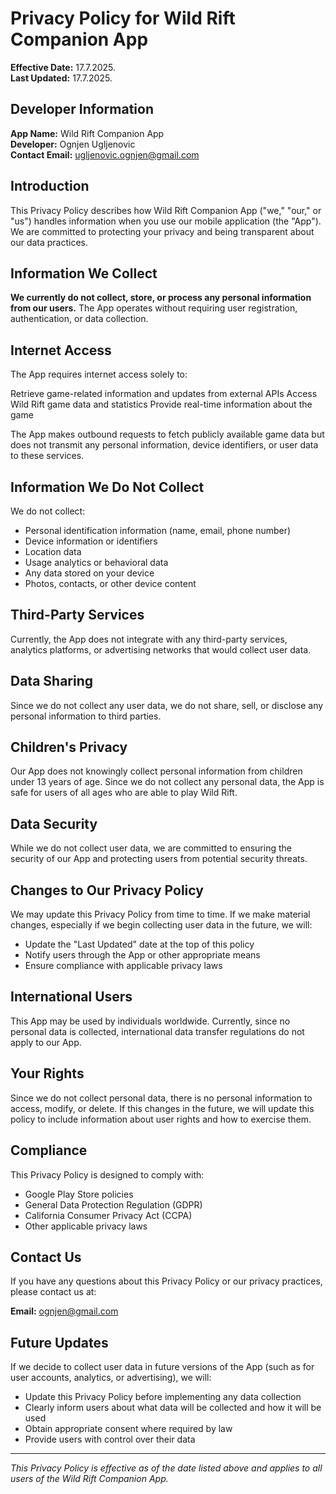 # Privacy Policy for Wild Rift Companion App

**Effective Date:** 17.7.2025.  
**Last Updated:** 17.7.2025.

## Developer Information

**App Name:** Wild Rift Companion App  
**Developer:** Ognjen Ugljenovic  
**Contact Email:** ugljenovic.ognjen@gmail.com

## Introduction

This Privacy Policy describes how Wild Rift Companion App ("we," "our," or "us") handles information when you use our mobile application (the "App"). We are committed to protecting your privacy and being transparent about our data practices.

## Information We Collect

**We currently do not collect, store, or process any personal information from our users.** The App operates without requiring user registration, authentication, or data collection.

## Internet Access
The App requires internet access solely to:

Retrieve game-related information and updates from external APIs
Access Wild Rift game data and statistics
Provide real-time information about the game

The App makes outbound requests to fetch publicly available game data but does not transmit any personal information, device identifiers, or user data to these services.

## Information We Do Not Collect

We do not collect:
- Personal identification information (name, email, phone number)
- Device information or identifiers
- Location data
- Usage analytics or behavioral data
- Any data stored on your device
- Photos, contacts, or other device content

## Third-Party Services

Currently, the App does not integrate with any third-party services, analytics platforms, or advertising networks that would collect user data.

## Data Sharing

Since we do not collect any user data, we do not share, sell, or disclose any personal information to third parties.

## Children's Privacy

Our App does not knowingly collect personal information from children under 13 years of age. Since we do not collect any personal data, the App is safe for users of all ages who are able to play Wild Rift.

## Data Security

While we do not collect user data, we are committed to ensuring the security of our App and protecting users from potential security threats.

## Changes to Our Privacy Policy

We may update this Privacy Policy from time to time. If we make material changes, especially if we begin collecting user data in the future, we will:
- Update the "Last Updated" date at the top of this policy
- Notify users through the App or other appropriate means
- Ensure compliance with applicable privacy laws

## International Users

This App may be used by individuals worldwide. Currently, since no personal data is collected, international data transfer regulations do not apply to our App.

## Your Rights

Since we do not collect personal data, there is no personal information to access, modify, or delete. If this changes in the future, we will update this policy to include information about user rights and how to exercise them.

## Compliance

This Privacy Policy is designed to comply with:
- Google Play Store policies
- General Data Protection Regulation (GDPR)
- California Consumer Privacy Act (CCPA)
- Other applicable privacy laws

## Contact Us

If you have any questions about this Privacy Policy or our privacy practices, please contact us at:

**Email:** ognjen@gmail.com

## Future Updates

If we decide to collect user data in future versions of the App (such as for user accounts, analytics, or advertising), we will:
- Update this Privacy Policy before implementing any data collection
- Clearly inform users about what data will be collected and how it will be used
- Obtain appropriate consent where required by law
- Provide users with control over their data

---

*This Privacy Policy is effective as of the date listed above and applies to all users of the Wild Rift Companion App.*
